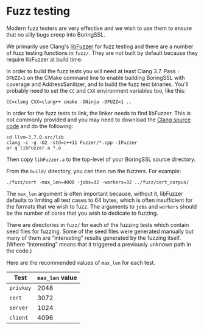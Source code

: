 # Fuzz testing

Modern fuzz testers are very effective and we wish to use them to ensure that no silly bugs creep into BoringSSL.

We primarily use Clang's [libFuzzer](http://llvm.org/docs/LibFuzzer.html) for fuzz testing and there are a number of fuzz testing functions in `fuzz/`. They are not built by default because they require libFuzzer at build time.

In order to build the fuzz tests you will need at least Clang 3.7. Pass `-DFUZZ=1` on the CMake command line to enable building BoringSSL with coverage and AddressSanitizer, and to build the fuzz test binaries. You'll probably need to set the `CC` and `CXX` environment variables too, like this:

```
CC=clang CXX=clang++ cmake -GNinja -DFUZZ=1 ..
```

In order for the fuzz tests to link, the linker needs to find libFuzzer. This is not commonly provided and you may need to download the [Clang source code](http://llvm.org/releases/download.html) and do the following:

```
cd llvm-3.7.0.src/lib
clang -c -g -O2 -std=c++11 Fuzzer/*.cpp -IFuzzer
ar q libFuzzer.a *.o
```

Then copy `libFuzzer.a` to the top-level of your BoringSSL source directory.

From the `build/` directory, you can then run the fuzzers. For example:

```
./fuzz/cert -max_len=4000 -jobs=32 -workers=32 ../fuzz/cert_corpus/
```

The `max_len` argument is often important because, without it, libFuzzer defaults to limiting all test cases to 64 bytes, which is often insufficient for the formats that we wish to fuzz. The arguments to `jobs` and `workers` should be the number of cores that you wish to dedicate to fuzzing.

There are directories in `fuzz/` for each of the fuzzing tests which contain seed files for fuzzing. Some of the seed files were generated manually but many of them are “interesting” results generated by the fuzzing itself. (Where “interesting” means that it triggered a previously unknown path in the code.)

Here are the recommended values of `max_len` for each test.

| Test      | `max_len` value |
|-----------|-----------------|
| `privkey` | 2048            |
| `cert`    | 3072            |
| `server`  | 1024            |
| `client`  | 4096            |
